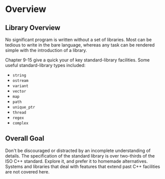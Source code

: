 # Overview
## Library Overview
No significant program is written without a set of libraries. Most can be
tedious to write in the bare language, whereas any task can be rendered
simple with the introduction of a library.

Chapter 9-15 give a quick your of key standard-library facilities. Some
useful standard-library types included:
- `string`
- `ostream`
- `variant`
- `vector`
- `map`
- `path`
- `unique_ptr`
- `thread`
- `regex`
- `complex`

## Overall Goal
Don't be discouraged or distracted by an incomplete understanding of details.
The specification of the standard library is over two-thirds of the ISO C++
standard. Explore it, and prefer it to homemade alternatives. Systems and
libraries that deal with features that extend past C++ facilities are not
covered here.
